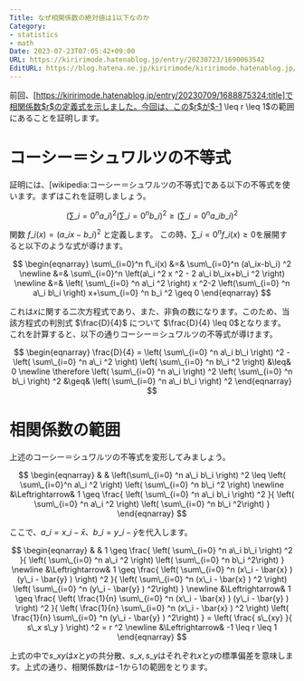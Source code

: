 ```yaml
---
Title: なぜ相関係数の絶対値は1以下なのか
Category:
- statistics
- math
Date: 2023-07-23T07:05:42+09:00
URL: https://kiririmode.hatenablog.jp/entry/20230723/1690063542
EditURL: https://blog.hatena.ne.jp/kiririmode/kiririmode.hatenablog.jp/atom/entry/820878482952005231
---
```


前回、[https://kiririmode.hatenablog.jp/entry/20230709/1688875324:title]で相関係数$r$の定義式を示しました。今回は、この$r$が$-1 \leq r \leq 1$の範囲にあることを証明します。

# コーシー＝シュワルツの不等式

証明には、[wikipedia:コーシー＝シュワルツの不等式]である以下の不等式を使います。まずはこれを証明しましょう。

<!-- textlint-disable -->
$$
\left( \sum\_{i=0} ^n a\_i \right) ^2 \left( \sum\_{i=0} ^n b\_i \right) ^2
 \geq \left( \sum\_{i=0} ^n a\_i b\_i \right) ^2
$$
<!-- textlint-enable -->

関数 $f\_i(x)=(a\_ix-b\_i) ^2$ と定義します。
この時、$\sum\_{i=0}^n f\_i(x)\geq 0$を展開すると以下のような式が導けます。

<!-- textlint-disable -->
$$
\begin{eqnarray}
\sum\_{i=0}^n f\_i(x) &=& \sum\_{i=0}^n (a\_ix-b\_i) ^2 \newline
&=& \sum\_{i=0}^n \left(a\_i ^2 x ^2 - 2 a\_i b\_ix+b\_i ^2 \right) \newline
&=& \left( \sum\_{i=0} ^n a\_i ^2 \right) x ^2-2 \left(\sum\_{i=0} ^n a\_i b\_i \right) x+\sum_{i=0} ^n b_i ^2 \geq 0
\end{eqnarray}
$$
<!-- textlint-enable -->

これは$x$に関する二次方程式であり、また、非負の数になります。このため、当該方程式の判別式 $\frac{D}{4}$ について $\frac{D}{4} \leq 0$となります。
これを計算すると、以下の通りコーシー＝シュワルツの不等式が導けます。

<!-- textlint-disable -->
$$
\begin{eqnarray}
\frac{D}{4} = \left( \sum\_{i=0} ^n a\_i b\_i \right) ^2 - \left( \sum\_{i=0} ^n a\_i ^2 \right) \left( \sum\_{i=0} ^n b\_i ^2 \right) &\leq& 0 \newline
\therefore \left( \sum\_{i=0} ^n a\_i \right) ^2 \left( \sum\_{i=0} ^n b\_i \right) ^2 &\geq& \left( \sum\_{i=0} ^n a\_i b\_i \right) ^2
\end{eqnarray}
$$
<!-- textlint-enable -->

# 相関係数の範囲

上述のコーシー＝シュワルツの不等式を変形してみましょう。

<!-- textlint-disable -->
$$
\begin{eqnarray}
& & \left(\sum\_{i=0} ^n a\_i b\_i \right) ^2 \leq \left( \sum\_{i=0}^n  a\_i ^2 \right) \left( \sum\_{i=0} ^n b\_i ^2 \right) \newline
&\Leftrightarrow& 1 \geq \frac{ \left( \sum\_{i=0} ^n a\_i b\_i \right) ^2 }{ \left( \sum\_{i=0} ^n a\_i ^2 \right) \left( \sum\_{i=0} ^n b\_i ^2\right) }
\end{eqnarray}
$$
<!-- textlint-enable -->

ここで、$a\_i=x\_i-\bar{x}$、$b\_i=y\_i-\bar{y}$を代入します。

<!-- textlint-disable -->
$$
\begin{eqnarray}
& & 1 \geq \frac{ \left( \sum\_{i=0} ^n a\_i b\_i \right) ^2 }{ \left( \sum\_{i=0} ^n a\_i ^2 \right) \left( \sum\_{i=0} ^n b\_i ^2\right) } \newline
&\Leftrightarrow& 1 \geq \frac{ \left( \sum\_{i=0} ^n (x\_i - \bar{x} ) (y\_i - \bar{y} ) \right) ^2 }{ \left( \sum\_{i=0} ^n (x\_i - \bar{x} ) ^2 \right) \left( \sum\_{i=0} ^n (y\_i - \bar{y} ) ^2\right) } \newline
&\Leftrightarrow& 1 \geq \frac{  \left( \frac{1}{n} \sum\_{i=0} ^n (x\_i - \bar{x} ) (y\_i - \bar{y} ) \right) ^2 }{ \left( \frac{1}{n} \sum\_{i=0} ^n (x\_i - \bar{x} ) ^2 \right) \left( \frac{1}{n} \sum\_{i=0} ^n (y\_i - \bar{y} ) ^2\right) } = \left( \frac{ s\_{xy} }{ s\_x s\_y  } \right) ^2 = r ^2 \newline
&\Leftrightarrow& -1 \leq r \leq 1
\end{eqnarray}
$$
<!-- textlint-enable -->

上式の中で$s\_{xy}$は$x$と$y$の共分散、$s\_{x}, s\_{y}$はそれぞれ$x$と$y$の標準偏差を意味します。上式の通り、相関係数$r$は$-1$から$1$の範囲をとります。
